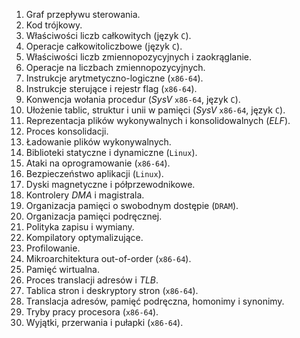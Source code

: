 1. Graf przepływu sterowania.
2. Kod trójkowy.
3. Właściwości liczb całkowitych (język `C`).
4. Operacje całkowitoliczbowe (język `C`).
5. Właściwości liczb zmiennopozycyjnych i zaokrąglanie.
6. Operacje na liczbach zmiennopozycyjnych.
7. Instrukcje arytmetyczno-logiczne (`x86-64`).
8. Instrukcje sterujące i rejestr flag (`x86-64`).
9. Konwencja wołania procedur (_SysV_ `x86-64`, język `C`).
10. Ułożenie tablic, struktur i unii w pamięci (_SysV_ `x86-64`, język `C`).
11. Reprezentacja plików wykonywalnych i konsolidowalnych (_ELF_).
12. Proces konsolidacji.
13. Ładowanie plików wykonywalnych.
14. Biblioteki statyczne i dynamiczne (`Linux`).
15. Ataki na oprogramowanie (`x86-64`).
16. Bezpieczeństwo aplikacji (`Linux`).
17. Dyski magnetyczne i półprzewodnikowe.
18. Kontrolery _DMA_ i magistrala.
19. Organizacja pamięci o swobodnym dostępie (`DRAM`).
20. Organizacja pamięci podręcznej.
21. Polityka zapisu i wymiany.
22. Kompilatory optymalizujące.
23. Profilowanie.
24. Mikroarchitektura out-of-order (`x86-64`).
25. Pamięć wirtualna.
26. Proces translacji adresów i _TLB_.
27. Tablica stron i deskryptory stron (`x86-64`).
28. Translacja adresów, pamięć podręczna, homonimy i synonimy.
29. Tryby pracy procesora (`x86-64`).
30. Wyjątki, przerwania i pułapki (`x86-64`).
